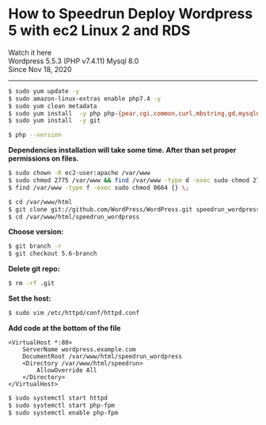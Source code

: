 # How to Speedrun Deploy Wordpress 5 with ec2 Linux 2 and RDS
Watch it here      
Wordpress 5.5.3 (PHP v7.4.11) Mysql 8.0  
Since Nov 18, 2020  

---  
```sh
$ sudo yum update -y  
$ sudo amazon-linux-extras enable php7.4 -y  
$ sudo yum clean metadata  
$ sudo yum install  -y php php-{pear,cgi,common,curl,mbstring,gd,mysqlnd,gettext,bcmath,json,xml,fpm,intl,zip,imap}  
$ sudo yum install  -y git  

$ php --version  
```
**Dependencies installation will take some time. After than set proper permissions on files.**  
```sh
$ sudo chown -R ec2-user:apache /var/www  
$ sudo chmod 2775 /var/www && find /var/www -type d -exec sudo chmod 2775 {} \;  
$ find /var/www -type f -exec sudo chmod 0664 {} \;  

$ cd /var/www/html  
$ git clone git://github.com/WordPress/WordPress.git speedrun_wordpress  
$ cd /var/www/html/speedrun_wordpress 
```

**Choose version:**  
```sh
$ git branch -r
$ git checkout 5.6-branch
```

**Delete git repo:**  
```sh
$ rm -rf .git
```

**Set the host:**  
```sh
$ sudo vim /etc/httpd/conf/httpd.conf   
```

**Add code at the bottom of the file**  

```blade
<VirtualHost *:80>  
	ServerName wordpress.example.com  
	DocumentRoot /var/www/html/speedrun_wordpress   
	<Directory /var/www/html/speedrun>  
		AllowOverride All  
	</Directory>  
</VirtualHost>  
```  

```sh
$ sudo systemctl start httpd  
$ sudo systemctl start php-fpm  
$ sudo systemctl enable php-fpm  
```
